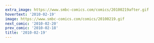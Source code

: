 ```yaml
---
extra_image: https://www.smbc-comics.com/comics/20100219after.gif
hovertext: '2010-02-19'
image: https://www.smbc-comics.com/comics/20100219.gif
next_comic: '2010-02-20'
prev_comic: '2010-02-18'
title: '2010-02-19'
---
```


